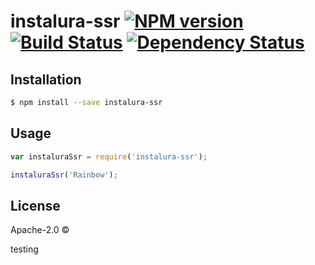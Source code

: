 # instalura-ssr [![NPM version][npm-image]][npm-url] [![Build Status][travis-image]][travis-url] [![Dependency Status][daviddm-image]][daviddm-url]
> 

## Installation

```sh
$ npm install --save instalura-ssr
```

## Usage

```js
var instaluraSsr = require('instalura-ssr');

instaluraSsr('Rainbow');
```
## License

Apache-2.0 © []()


[npm-image]: https://badge.fury.io/js/instalura-ssr.svg
[npm-url]: https://npmjs.org/package/instalura-ssr
[travis-image]: https://travis-ci.org//instalura-ssr.svg?branch=master
[travis-url]: https://travis-ci.org//instalura-ssr
[daviddm-image]: https://david-dm.org//instalura-ssr.svg?theme=shields.io
[daviddm-url]: https://david-dm.org//instalura-ssr

testing
